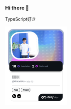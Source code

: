 ### Hi there 👋

TypeScript好き

<a href="https://app.daily.dev/kiratanaka"><img src="./devcard.png" width="200" alt="kira's Dev Card"/></a>

